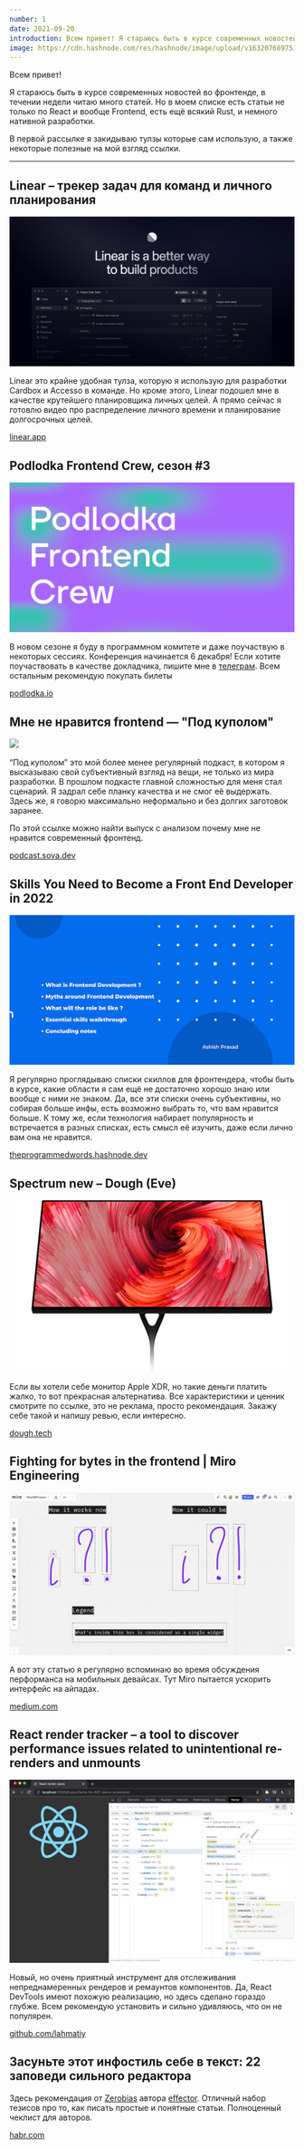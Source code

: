 ```yaml
---
number: 1
date: 2021-09-20
introduction: Всем привет! Я стараюсь быть в курсе современных новостей во фронтенде, в течении недели читаю много статей. Хотя я читаю не только о React, есть ещё всякий Rust, и немного нативной разработки.
image: https://cdn.hashnode.com/res/hashnode/image/upload/v1632076897510/lO9qs7_5e.png?w=1600&h=840&fit=crop&crop=entropy&auto=compress,format&format=webp
---
```


Всем привет!

Я стараюсь быть в курсе современных новостей во фронтенде, в течении недели читаю много статей. Но в моем списке есть статьи не только по React и вообще Frontend, есть ещё всякий Rust, и немного нативной разработки.

В первой рассылке я закидываю тулзы которые сам использую, а также некоторые полезные на мой взгляд ссылки.

<hr />

## Linear – трекер задач для команд и личного планирования

![](/1-770989/689e929786cf8487ca0d7cfde3630827.jpg)

Linear это крайне удобная тулза, которую я использую для разработки Cardbox и Accesso в команде. Но кроме этого, Linear подошел мне в качестве крутейшего планировщика личных целей. А прямо сейчас я готовлю видео про распределение личного времени и планирование долгосрочных целей.

[linear.app](https://linear.app)

## Podlodka Frontend Crew, сезон #3

![](/1-770989/a8591c2d802afff67c22734808e1000b.png)

В новом сезоне я буду в программном комитете и даже поучаствую в некоторых сессиях.
Конференция начинается 6 декабря! Если хотите поучаствовать в качестве докладчика, пишите мне в [телеграм](https://t.me/sovasergey). Всем остальным рекомендую покупать билеты

[podlodka.io](https://podlodka.io/fecrew)

## Мне не нравится frontend — "Под куполом"

<img class="md:float-right md:h-48" src="https://image.simplecastcdn.com/images/83c027/83c02746-44ff-4368-b201-619095d32750/662a04af-b0e0-416c-88e4-b639017fe9c6/150x150/12707959-1627509821071-a059890e06736@2x.jpg" />

“Под куполом” это мой более менее регулярный подкаст, в котором я высказываю свой субъективный взгляд на вещи, не только из мира разработки.
В прошлом подкасте главной сложностью для меня стал сценарий. Я задрал себе планку качества и не смог её выдержать. Здесь же, я говорю максимально неформально и без долгих заготовок заранее.

По этой ссылке можно найти выпуск с анализом почему мне не нравится современный фронтенд.

[podcast.sova.dev](https://podcast.sova.dev/episodes/mne-ne-nravitsya-frontend)

## Skills You Need to Become a Front End Developer in 2022

![](/1-770989/a7341d032ddb49b5dec7e15b84777a0d.png)

Я регулярно проглядываю списки скиллов для фронтендера, чтобы быть в курсе, какие области я сам ещё не достаточно хорошо знаю или вообще с ними не знаком.
Да, все эти списки очень субъективны, но собирая больше инфы, есть возможно выбрать то, что вам нравится больше. К тому же, если технология набирает популярность и встречается в разных списках, есть смысл её изучить, даже если лично вам она не нравится.

[theprogrammedwords.hashnode.dev](https://theprogrammedwords.hashnode.dev/skills-you-need-to-become-a-front-end-developer)

## Spectrum new – Dough (Eve)

![](/1-770989/2c5de5ba4d0f3b0bfcf65d9511d2f021.png)

Если вы хотели себе монитор Apple XDR, но такие деньги платить жалко, то вот прекрасная альтернатива. Все характеристики и ценник смотрите по ссылке, это не реклама, просто рекомендация. Закажу себе такой и напишу ревью, если интересно.

[dough.tech](https://www.dough.tech/pages/spectrum-monitors)

## Fighting for bytes in the frontend | Miro Engineering

![](/1-770989/41b4ea6733230f084c91802cd09a138e.webp)

А вот эту статью я регулярно вспоминаю во время обсуждения перформанса на мобильных девайсах. Тут Miro пытается ускорить интерфейс на айпадах.

[medium.com](https://medium.com/miro-engineering/fighting-for-bytes-in-the-frontend-419c48103ef8)

## React render tracker – a tool to discover performance issues related to unintentional re-renders and unmounts

![](/1-770989/6090a01057753d2ba4f7ad2bedc02ff1.png)

Новый, но очень приятный инструмент для отслеживания непреднамеренных рендеров и ремаунтов компонентов. Да, React DevTools имеют похожую реализацию, но здесь сделано гораздо глубже. Всем рекомендую установить и сильно удивляюсь, что он не популярен.

[github.com/lahmatiy](https://github.com/lahmatiy/react-render-tracker)

## Засуньте этот инфостиль себе в текст: 22 заповеди сильного редактора

Здесь рекомендация от [Zerobias](https://t.me/zerobias) автора [effector](https://t.me/lines_of_code_diagrams). Отличный набор тезисов про то, как писать простые и понятные статьи. Полноценный чеклист для авторов.

[habr.com](https://habr.com/ru/post/323232/)

